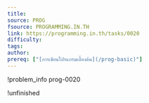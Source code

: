 ```yaml
---
title: 
source: PROG
fsource: PROGRAMMING.IN.TH
link: https://programming.in.th/tasks/0020
difficulty: 
tags: 
author: 
prereq: ["[การเขียนโปรแกรมเบื้องต้น](/prog-basic)"]
---
```


!problem_info prog-0020

!unfinished
